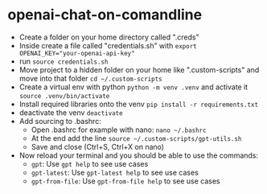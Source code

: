 # openai-chat-on-comandline

- Create a folder on your home directory called ".creds"
- Inside create a file called "credentials.sh" with `export OPENAI_KEY="your-openai-api-key"`
- run `source credentials.sh`
- Move project to a hidden folder on your home like ".custom-scripts" and move into that folder `cd ~/.custom-scripts`
- Create a virtual env with python `python -m venv .venv` and activate it `source .venv/bin/activate`
- Install required libraries onto the venv `pip install -r requirements.txt`
- deactivate the venv `deactivate`
- Add sourcing to .bashrc:
    - Open .bashrc for example with nano: `nano ~/.bashrc`
    - At the end add the line `source ~/.custom-scripts/gpt-utils.sh`
    - Save and close (Ctrl+S, Ctrl+X on nano)
- Now reload your terminal and you should be able to use the commands:
    - `gpt`: Use `gpt help` to see use cases
    - `gpt-latest`: Use `gpt-latest help` to see use cases
    - `gpt-from-file`: Use `gpt-from-file help` to see use cases